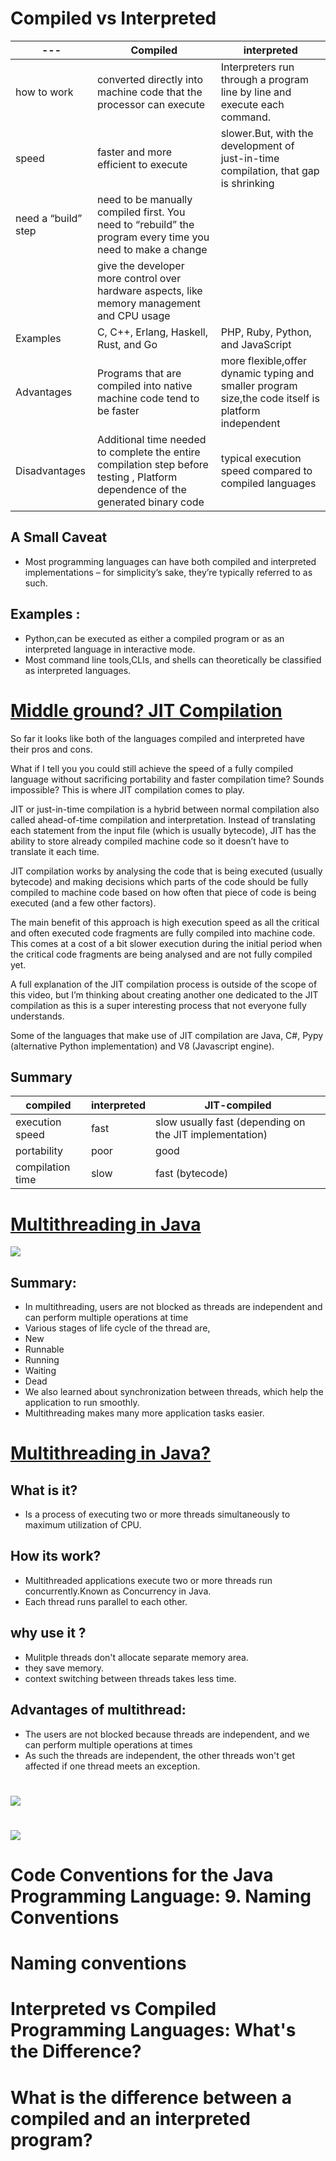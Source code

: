 # Compiled vs Interpreted

|---|Compiled|interpreted |
|---|--------|--------|
|how to work|converted directly into machine code that the processor can execute|Interpreters run through a program line by line and execute each command.|
|speed|faster and more efficient to execute|slower.But, with the development of just-in-time compilation, that gap is shrinking|
|need a “build” step |need to be manually compiled first. You need to “rebuild” the program every time you need to make a change||
||give the developer more control over hardware aspects, like memory management and CPU usage||
|Examples|C, C++, Erlang, Haskell, Rust, and Go|PHP, Ruby, Python, and JavaScript|
|Advantages |Programs that are compiled into native machine code tend to be faster| more flexible,offer dynamic typing and smaller program size,the code itself is platform independent|
|Disadvantages|Additional time needed to complete the entire compilation step before testing , Platform dependence of the generated binary code|typical execution speed compared to compiled languages|

## A Small Caveat
- Most programming languages can have both compiled and interpreted implementations 
– for simplicity’s sake, they’re typically referred to as such.
## Examples :
- Python,can be executed as either a compiled program or as an interpreted language in interactive mode.
- Most command line tools,CLIs, and shells can theoretically be classified as interpreted languages.

# [Middle ground? JIT Compilation](https://finematics.com/compiled-vs-interpreted-programming-languages/)
So far it looks like both of the languages compiled and interpreted have their pros and cons.

What if I tell you you could still achieve the speed of a fully compiled language without sacrificing portability and faster compilation time? Sounds impossible? This is where JIT compilation comes to play.

JIT or just-in-time compilation is a hybrid between normal compilation also called ahead-of-time compilation and interpretation. Instead of translating each statement from the input file (which is usually bytecode), JIT has the ability to store already compiled machine code so it doesn’t have to translate it each time.

JIT compilation works by analysing the code that is being executed (usually bytecode) and making decisions which parts of the code should be fully compiled to machine code based on how often that piece of code is being executed (and a few other factors).

The main benefit of this approach is high execution speed as all the critical and often executed code fragments are fully compiled into machine code. This comes at a cost of a bit slower execution during the initial period when the critical code fragments are being analysed and are not fully compiled yet.

A full explanation of the JIT compilation process is outside of the scope of this video, but I’m thinking about creating another one dedicated to the JIT compilation as this is a super interesting process that not everyone fully understands.

Some of the languages that make use of JIT compilation are Java, C#, Pypy (alternative Python implementation) and V8 (Javascript engine).
## Summary

|compiled|	interpreted|	JIT-compiled|
|--------|-------------|--------------| 
|execution speed|	fast|slow	usually fast (depending on the JIT implementation)|
|portability|	poor|	good|	good|
|compilation time	|slow	|fast (bytecode)|	fast (bytecode)|

# [Multithreading in Java](https://www.guru99.com/multithreading-java.html#:~:text=MULTITHREADING%20in%20Java%20is%20a,runs%20parallel%20to%20each%20other)
![](https://pediaa.com/wp-content/uploads/2019/02/Difference-Between-Single-Thread-and-Multi-Thread-in-Java-Comparison-Summary.jpg)

## Summary:

- In multithreading, users are not blocked as threads are independent and can perform multiple operations at time
- Various stages of life cycle of the thread are,
 - New
 - Runnable
 - Running
 - Waiting
 - Dead
- We also learned about synchronization between threads, which help the application to run smoothly.
- Multithreading makes many more application tasks easier.

# [Multithreading in Java?](https://www.guru99.com/multithreading-java.html#:~:text=MULTITHREADING%20in%20Java%20is%20a,runs%20parallel%20to%20each%20other)
## What is it?
- Is a process of executing two or more threads simultaneously to maximum utilization of CPU.
## How its work?
- Multithreaded applications execute two or more threads run concurrently.Known as Concurrency in Java.
- Each thread runs parallel to each other.
## why use it ?
- Mulitple threads don't allocate separate memory area.
- they save memory.
- context switching between threads takes less time.
## Advantages of multithread:

- The users are not blocked because threads are independent, and we can perform multiple operations at times
- As such the threads are independent, the other threads won't get affected if one thread meets an exception.
# ![](https://i.stack.imgur.com/m0upc.jpg)
# ![](https://www.scientecheasy.com/wp-content/uploads/2020/07/java-object-lock.png)

# Code Conventions for the Java Programming Language: 9. Naming Conventions
# Naming conventions

# Interpreted vs Compiled Programming Languages: What's the Difference?
# What is the difference between a compiled and an interpreted program?


